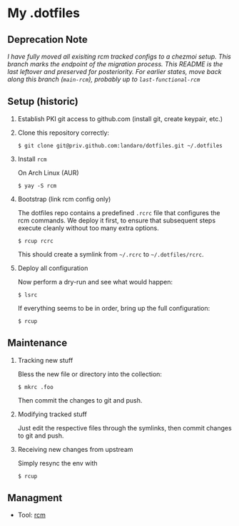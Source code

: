 # My .dotfiles

## Deprecation Note

*I have fully moved all exisiting rcm tracked configs to a chezmoi setup. This branch marks the endpoint of the migration process. This README is the last leftover and preserved for posteriority. For earlier states, move back along this branch (`main-rcm`), probably up to `last-functional-rcm`*

## Setup (historic)

1. Establish PKI git access to github.com (install git, create keypair, etc.)

2. Clone this repository correctly:
   ```
   $ git clone git@priv.github.com:landaro/dotfiles.git ~/.dotfiles
   ```

3. Install `rcm`

   On Arch Linux (AUR)
   ```
   $ yay -S rcm
   ```

4. Bootstrap (link rcm config only)

   The dotfiles repo contains a predefined `.rcrc` file that configures the rcm commands.
   We deploy it first, to ensure that subsequent steps execute cleanly without too many extra options.
   ```
   $ rcup rcrc
   ```
   This should create a symlink from `~/.rcrc` to `~/.dotfiles/rcrc`.

5. Deploy all configuration

   Now perform a dry-run and see what would happen:
   ```
   $ lsrc
   ```
   If everything seems to be in order, bring up the full configuration:
   ```
   $ rcup
   ```

## Maintenance

1. Tracking new stuff

   Bless the new file or directory into the collection:
   ```
   $ mkrc .foo
   ```
   Then commit the changes to git and push.

2. Modifying tracked stuff

   Just edit the respective files through the symlinks, then commit changes to git and push.

3. Receiving new changes from upstream

   Simply resync the env with
   ```
   $ rcup
   ```

## Managment

- Tool: [rcm](https://github.com/thoughtbot/rcm)
